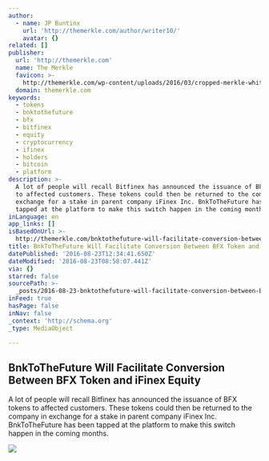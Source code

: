 ```yaml
---
author:
  - name: JP Buntinx
    url: 'http://themerkle.com/author/writer10/'
    avatar: {}
related: []
publisher:
  url: 'http://themerkle.com'
  name: The Merkle
  favicon: >-
    http://themerkle.com/wp-content/uploads/2016/03/cropped-merkle-white-1-192x192.png
  domain: themerkle.com
keywords:
  - tokens
  - bnktothefuture
  - bfx
  - bitfinex
  - equity
  - cryptocurrency
  - ifinex
  - holders
  - bitcoin
  - platform
description: >-
  A lot of people will recall Bitfinex has announced the issuance of BFX tokens
  to affected customers. These tokens could then be returned to the company in
  exchange for a stake in parent company iFinex Inc. BnkToTheFuture has been
  tapped at the platform to make this switch happen in the coming months.
inLanguage: en
app_links: []
isBasedOnUrl: >-
  http://themerkle.com/bnktothefuture-will-facilitate-conversion-between-bfx-token-and-ifinex-equity/
title: BnkToTheFuture Will Facilitate Conversion Between BFX Token and iFinex Equity
datePublished: '2016-08-23T12:34:41.650Z'
dateModified: '2016-08-23T08:58:07.441Z'
via: {}
starred: false
sourcePath: >-
  _posts/2016-08-23-bnktothefuture-will-facilitate-conversion-between-bfx-token.md
inFeed: true
hasPage: false
inNav: false
_context: 'http://schema.org'
_type: MediaObject

---
```

<article style=""><h1>BnkToTheFuture Will Facilitate Conversion Between BFX Token and iFinex Equity</h1><p>A lot of people will recall Bitfinex has announced the issuance of BFX tokens to affected customers. These tokens could then be returned to the company in exchange for a stake in parent company iFinex Inc. BnkToTheFuture has been tapped at the platform to make this switch happen in the coming months.</p><img src="http://themerkle.com/wp-content/uploads/2016/08/shutterstock_313380698.jpg" /></article>